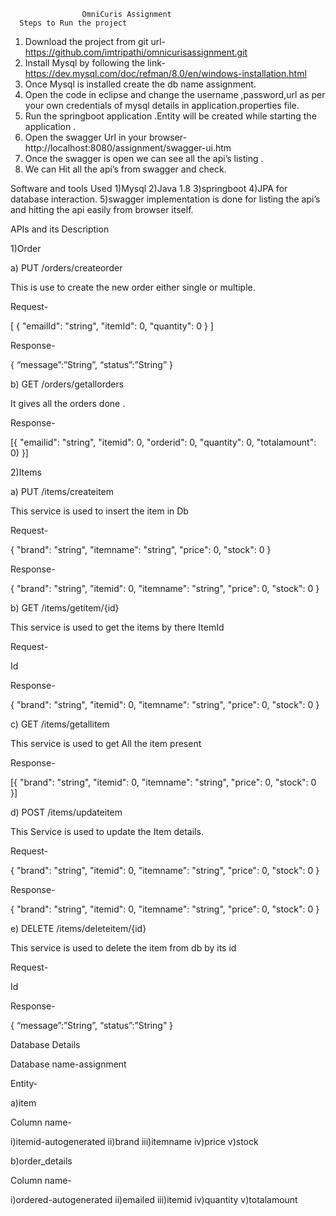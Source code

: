      				OmniCuris Assignment
      Steps to Run the project
1)	Download the project from git url- https://github.com/imtripathi/omnicurisassignment.git
2)	Install Mysql  by following the link- https://dev.mysql.com/doc/refman/8.0/en/windows-installation.html
3)	Once Mysql is installed create the db name assignment.
4)	Open the code in eclipse  and change the username ,password,url as per your own credentials of mysql details in application.properties file.
5)	Run the springboot application .Entity will be created while starting  the application .
6)	Open the swagger Url in your browser- http://localhost:8080/assignment/swagger-ui.htm
7)	Once the swagger is open we can see all the api’s listing .
8)	We can Hit all the api’s from swagger and check.


Software and tools Used
1)Mysql
2)Java 1.8
3)springboot
4)JPA for database interaction.
5)swagger implementation is done for listing the api’s and hitting the api easily from browser itself.




APIs and its Description

1)Order

a) PUT /orders/createorder

This is use to create the new order either single or multiple.



Request-



[
  {
    "emailId": "string",
    "itemId": 0,
    "quantity": 0
  }
]


Response-


{
“message”:”String”,
“status”:”String”
}



b) GET /orders/getallorders


It gives all the orders done .


Response-


[{
  "emailid": "string",
  "itemid": 0,
  "orderid": 0,
  "quantity": 0,
  "totalamount": 0)
}]


2)Items

a) PUT /items/createitem


This service is used to insert the item in Db


Request-


{
  "brand": "string",
  "itemname": "string",
  "price": 0,
  "stock": 0
}


Response-


{
  "brand": "string",
  "itemid": 0,
  "itemname": "string",
  "price": 0,
  "stock": 0
}

b) GET /items/getitem/{id}


This service is used to get the items by there ItemId


Request-

Id


Response-


{
  "brand": "string",
  "itemid": 0,
  "itemname": "string",
  "price": 0,
  "stock": 0
}



c) GET /items/getallitem

This service is used to get All the item present


Response-



[{
  "brand": "string",
  "itemid": 0,
  "itemname": "string",
  "price": 0,
  "stock": 0
}]




d) POST /items/updateitem


This Service is used to update the Item details.


Request-


{
  "brand": "string",
  "itemid": 0,
  "itemname": "string",
  "price": 0,
  "stock": 0
}


Response-

{
  "brand": "string",
  "itemid": 0,
  "itemname": "string",
  "price": 0,
  "stock": 0
}


e) DELETE /items/deleteitem/{id}



This service is used to delete the item from db by its id



Request-

Id



Response-


{
“message”:”String”,
“status”:”String”
}



Database Details



Database name-assignment



Entity-


a)item


Column name-


i)itemid-autogenerated
ii)brand
iii)itemname
iv)price
v)stock




b)order_details


Column name-

i)ordered-autogenerated
ii)emailed
iii)itemid
iv)quantity
v)totalamount
